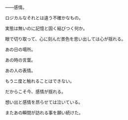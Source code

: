 ――感情。

ロジカルなそれとは違う不確かなもの。

実態は無いのに記憶と固く結びつく何か。

眼で切り取って、心に刻んだ景色を思い出しては心が揺れる。

あの日の場所。

あの時の言葉。

あの人の表情。

もうニ度と触れることはできない。

だからこそ今、感情が揺れる。

想い出と感情を昂らせては泣いている。

またあの瞬間が訪れる事を願い続けた。
